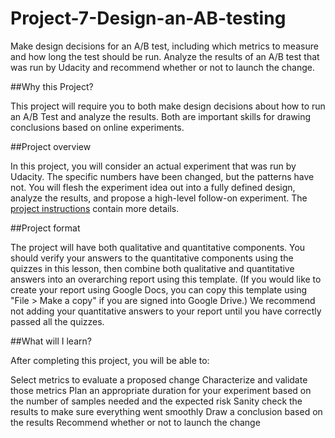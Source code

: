 # Project-7-Design-an-AB-testing
Make design decisions for an A/B test, including which metrics to measure and how long the test should be run. Analyze the results of an A/B test that was run by Udacity and recommend whether or not to launch the change.

##Why this Project?

This project will require you to both make design decisions about how to run an A/B Test and analyze the results. Both are important skills for drawing conclusions based on online experiments.

##Project overview

In this project, you will consider an actual experiment that was run by Udacity. The specific numbers have been changed, but the patterns have not. You will flesh the experiment idea out into a fully defined design, analyze the results, and propose a high-level follow-on experiment. The [project instructions](https://docs.google.com/document/u/0/d/1aCquhIqsUApgsxQ8-SQBAigFDcfWVVohLEXcV6jWbdI/pub?embedded=True) contain more details.

##Project format

The project will have both qualitative and quantitative components. You should verify your answers to the quantitative components using the quizzes in this lesson, then combine both qualitative and quantitative answers into an overarching report using this template. (If you would like to create your report using Google Docs, you can copy this template using "File > Make a copy" if you are signed into Google Drive.) We recommend not adding your quantitative answers to your report until you have correctly passed all the quizzes.

##What will I learn?

After completing this project, you will be able to:

Select metrics to evaluate a proposed change
Characterize and validate those metrics
Plan an appropriate duration for your experiment based on the number of samples needed and the expected risk
Sanity check the results to make sure everything went smoothly
Draw a conclusion based on the results
Recommend whether or not to launch the change
